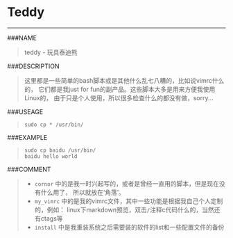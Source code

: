 Teddy
===
---

###NAME
> teddy - 玩具泰迪熊

###DESCRIPTION
> 这里都是一些简单的bash脚本或是其他什么乱七八糟的，比如说vimrc什么的，
> 它们都是我just for fun的副产品。这些脚本大多是用来方便我使用Linux的，
> 由于只是个人使用，所以很多检查什么的都没有做，sorry...

###USEAGE
> `sudo cp * /usr/bin/`

###EXAMPLE
> `sudo cp baidu /usr/bin/`<br>
> `baidu hello world`

###COMMENT
> - `cornor` 中的是我一时兴起写的，或者是曾经一直用的脚本，但是现在没有什么用了，
> 所以就放在‘角落’。
> - `my_vimrc` 中的是我的vimrc文件，其中一些功能是根据我自己个人定制的，例如：
> linux下markdown预览，双击`/`注释c代码什么的，当然还有ctags等
> - `install` 中是我重装系统之后需要装的软件的list和一些配置文件的备份
